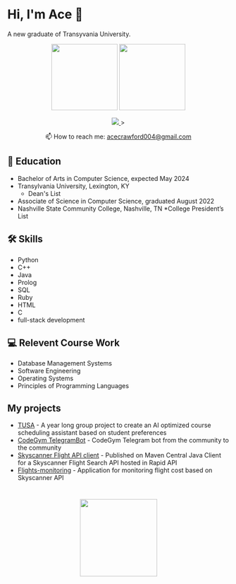 # Hi, I'm Ace 👋
A new graduate of Transyvania University. 

<p align='center'>
   <a href="https://github-readme-stats.vercel.app/api?username=AceCrawford04&show_icons=true&count_private=true"><img
           height=150
           src="https://github-readme-stats.vercel.app/api?username=AceCrawford04&show_icons=true&count_private=true"/></a>
   <a href="https://github.com/AceCrawford04/github-readme-stats"><img height=150
                                                                  src="https://github-readme-stats.vercel.app/api/top-langs/?username=AceCrawford04&layout=compact"/></a>
</p>

<p align='center'>
   <a href="https://www.linkedin.com/in/romankh3/">
       <img src="https://img.shields.io/badge/linkedin-%230077B5.svg?&style=for-the-badge&logo=linkedin&logoColor=white"/>
   </a>>
<p align='center'>
   📫 How to reach me: <a href='mailto:acecrawford004@gmail.com'>acecrawford004@gmail.com</a>
</p>


## :blue_book: Education
*   Bachelor of Arts in Computer Science, expected May 2024
*   Transylvania University, Lexington, KY
      * Dean's List
*   Associate of Science in Computer Science, graduated August 2022
*   Nashville State Community College, Nashville, TN
      *College President’s List


## 🛠 Skills
*   Python
*   C++
*   Java
*   Prolog
*   SQL
*   Ruby
*   HTML
*   C
*    full-stack development

## :computer: Relevent Course Work
*   Database Management Systems
*   Software Engineering
*   Operating Systems
*   Principles of Programming Languages


## My projects

*   [TUSA](http://www.cs.transy.edu/TUSA/js-login/front/build/)  - A year long group project to create an AI optimized course scheduling assistant based on student preferences 
*   [CodeGym TelegramBot](https://github.com/codegymcommunity/codegym-telegrambot) - CodeGym Telegram bot from the community to the community
*   [Skyscanner Flight API client](https://github.com/romankh3/skyscanner-flight-api-client) - Published on Maven Central Java Client for a Skyscanner Flight Search API hosted in Rapid API
*   [Flights-monitoring](https://github.com/romankh3/flights-monitoring) - Application for monitoring flight cost based on Skyscanner API

<div align="center" style="margin: 40px 0">
   <a href="https://github.com/romankh3/github-profile-views-counter">
       <img width="175px" src="https://komarev.com/ghpvc/?username=romankh3&color=DE002D">
   </a>
</div>
